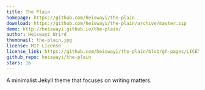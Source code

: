 ```yaml
---
title: The Plain
homepage: https://github.com/heiswayi/the-plain
download: https://github.com/heiswayi/the-plain/archive/master.zip
demo: http://heiswayi.github.io/the-plain/
author: Heiswayi Nrird
thumbnail: the-plain.jpg
license: MIT License
license_link: https://github.com/heiswayi/the-plain/blob/gh-pages/LICENSE
github_repo: heiswayi/the-plain
stars: 16
---
```


A minimalist Jekyll theme that focuses on writing matters.
